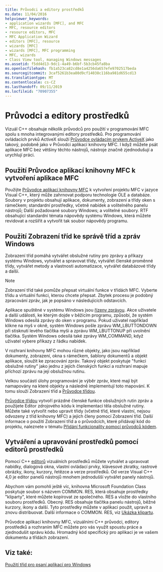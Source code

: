 ```yaml
---
title: Průvodci a editory prostředků
ms.date: 11/04/2016
helpviewer_keywords:
- application wizards [MFC], and MFC
- MFC, resource editors
- resource editors, MFC
- MFC Application Wizard
- editors [MFC], resource
- wizards [MFC]
- wizards [MFC], MFC programming
- MFC, wizards
- Class View tool, managing Windows messages
ms.assetid: f5dd4d13-9dc1-4a49-b6bf-5b3cb45fa8ba
ms.openlocfilehash: fb1a523ca82cd8e1a4256da657efe9702517beda
ms.sourcegitcommit: 3caf5261b3ea80d9cf14038c116ba981d655cd13
ms.translationtype: MT
ms.contentlocale: cs-CZ
ms.lasthandoff: 09/11/2019
ms.locfileid: "70907355"
---
```

# <a name="wizards-and-the-resource-editors"></a>Průvodci a editory prostředků

Vizuál C++ obsahuje několik průvodců pro použití v programování MFC spolu s mnoha integrovanými editory prostředků. Pro programování ovládacích prvků ActiveX slouží [Průvodce ovládacím prvkem ActiveX](../mfc/reference/mfc-activex-control-wizard.md) jako takový, podobně jako v Průvodci aplikací knihovny MFC. I když můžete psát aplikace MFC bez většiny těchto nástrojů, nástroje značně zjednodušují a urychlují práci.

##  <a name="_core_use_appwizard_to_create_an_mfc_application"></a>Použití Průvodce aplikací knihovny MFC k vytvoření aplikace MFC

Použijte [Průvodce aplikací knihovny MFC](../mfc/reference/mfc-application-wizard.md) k vytvoření projektu MFC v jazyce Visual C++, který může zahrnovat podporu technologie OLE a databáze. Soubory v projektu obsahují aplikace, dokumenty, zobrazení a třídy oken s rámečkem; standardní prostředky, včetně nabídek a volitelného panelu nástrojů; Další požadované soubory Windows; a volitelné soubory. RTF obsahující standardní témata nápovědy systému Windows, která můžete revidovat a rozšířit a vytvořit tak soubor nápovědy programu.

##  <a name="_core_use_classwizard_to_manage_classes_and_windows_messages"></a>Použití Zobrazení tříd ke správě tříd a zpráv Windows

Zobrazení tříd pomáhá vytvářet obslužné rutiny pro zprávy a příkazy systému Windows, vytvářet a spravovat třídy, vytvářet členské proměnné třídy, vytvářet metody a vlastnosti automatizace, vytvářet databázové třídy a další.

> [!NOTE]
>  Zobrazení tříd také pomůže přepsat virtuální funkce v třídách MFC. Vyberte třídu a virtuální funkci, kterou chcete přepsat. Zbytek procesu je podobný zpracování zpráv, jak je popsáno v následujících odstavcích.

Aplikace spuštěné v systému Windows jsou [řízeny zprávou](../mfc/message-handling-and-mapping.md). Akce uživatele a další události, ke kterým dojde v běžícím programu, způsobí, že systém Windows odesílá zprávy do oken v programu. Pokud uživatel například klikne na myš v okně, systém Windows pošle zprávu WM_LBUTTONDOWN při stisknutí levého tlačítka myši a zprávu WM_LBUTTONUP při uvolnění tlačítka. Systém Windows odesílá také zprávy WM_COMMAND, když uživatel vybere příkazy z řádku nabídek.

V rozhraní knihovny MFC mohou různé objekty, jako jsou například dokumenty, zobrazení, okna s rámečkem, šablony dokumentů a objekt aplikace, sloužit ke zpracování zpráv. Takový objekt poskytuje "funkci obslužné rutiny" jako jednu z jejích členských funkcí a rozhraní mapuje příchozí zprávu na její obslužnou rutinu.

Velkou součástí úlohy programování je výběr zpráv, které mají být namapovány na které objekty a následně implementují toto mapování. K tomu slouží Zobrazení tříd a [Průvodce třídou](reference/mfc-class-wizard.md).

[Průvodce třídou](reference/mfc-class-wizard.md) vytvoří prázdné členské funkce obslužných rutin zpráv a použijete Editor zdrojového kódu k implementaci těla obslužné rutiny. Můžete také vytvořit nebo upravit třídy (včetně tříd, které vlastní, nejsou odvozeny z tříd knihovny MFC) a jejich členy pomocí Zobrazení tříd. Další informace o použití Zobrazení tříd a o průvodcích, které přidávají kód do projektu, naleznete v tématu [Přidání funkcionality pomocí průvodců kódem](../ide/adding-functionality-with-code-wizards-cpp.md).

##  <a name="_core_use_the_resource_editors_to_create_and_edit_resources"></a>Vytváření a upravování prostředků pomocí editorů prostředků

Pomocí C++ [editorů](../windows/resource-editors.md) vizuálních prostředků můžete vytvářet a upravovat nabídky, dialogová okna, vlastní ovládací prvky, klávesové zkratky, rastrové obrázky, ikony, kurzory, řetězce a verze prostředků. Od verze Visual C++ 4,0 je editor panelů nástrojů mnohem jednodušší vytvářet panely nástrojů.

Abychom vám pomohli ještě víc, knihovna Microsoft Foundation Class poskytuje soubor s názvem COMMON. RES, která obsahuje prostředky "kliparty", které můžete kopírovat ze společného. RES a vložte do vlastního souboru prostředků. Obecný. RES obsahuje tlačítka panelu nástrojů, běžné kurzory, ikony a další. Tyto prostředky můžete v aplikaci použít, upravit a znovu distribuovat. Další informace o COMMON. RES, viz [Ukázka klipartu](../overview/visual-cpp-samples.md).

Průvodce aplikací knihovny MFC, vizuálními C++ průvodci, editory prostředků a rozhraním MFC můžete pro vás využít spoustu práce a zjednodušit správu kódu. Hromadný kód specifický pro aplikaci je ve vašem dokumentu a třídách zobrazení.

## <a name="see-also"></a>Viz také:

[Použití tříd pro psaní aplikací pro Windows](../mfc/using-the-classes-to-write-applications-for-windows.md)
